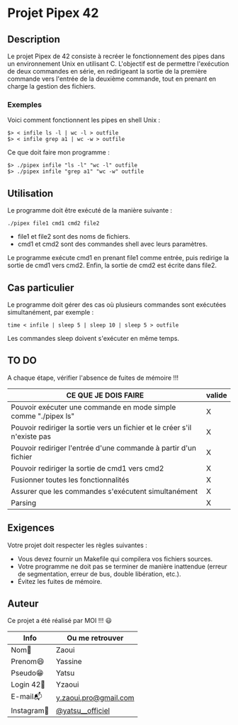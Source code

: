 # Projet Pipex 42

## Description

Le projet Pipex de 42 consiste à recréer le fonctionnement des pipes dans un environnement Unix en utilisant C.
L'objectif est de permettre l'exécution de deux commandes en série, 
en redirigeant la sortie de la première commande vers l'entrée de la deuxième commande, 
tout en prenant en charge la gestion des fichiers.

### Exemples

Voici comment fonctionnent les pipes en shell Unix :

```shell
$> < infile ls -l | wc -l > outfile
$> < infile grep a1 | wc -w > outfile
```

Ce que doit faire mon programme :

```shell
$> ./pipex infile "ls -l" "wc -l" outfile
$> ./pipex infile "grep a1" "wc -w" outfile
```

## Utilisation

Le programme doit être exécuté de la manière suivante :

```shell
./pipex file1 cmd1 cmd2 file2
```

- file1 et file2 sont des noms de fichiers.
- cmd1 et cmd2 sont des commandes shell avec leurs paramètres.

Le programme exécute cmd1 en prenant file1 comme entrée, puis redirige la sortie de cmd1 vers cmd2. Enfin, la sortie de cmd2 est écrite dans file2.

## Cas particulier

Le programme doit gérer des cas où plusieurs commandes sont exécutées simultanément, par exemple :

```shell
time < infile | sleep 5 | sleep 10 | sleep 5 > outfile
```

Les commandes sleep doivent s'exécuter en même temps.

## TO DO

A chaque étape, vérifier l'absence de fuites de mémoire !!!

|       CE QUE JE DOIS FAIRE        |  valide      |
| ----------------------------- | ------------ |
|      Pouvoir exécuter une commande en mode simple comme "./pipex ls"	 | X |
|      Pouvoir rediriger la sortie vers un fichier et le créer s'il n'existe pas | X |
|      Pouvoir rediriger l'entrée d'une commande à partir d'un fichier | X |
|      Pouvoir rediriger la sortie de cmd1 vers cmd2 | X |
|      Fusionner toutes les fonctionnalités | X |
|      Assurer que les commandes s'exécutent simultanément | X |
|      Parsing | X |

## Exigences

Votre projet doit respecter les règles suivantes :

- Vous devez fournir un Makefile qui compilera vos fichiers sources.
- Votre programme ne doit pas se terminer de manière inattendue (erreur de segmentation, erreur de bus, double libération, etc.).
- Évitez les fuites de mémoire.

## Auteur

Ce projet a été réalisé par MOI !!! :smiley:

| Info          | Ou me retrouver                                                      |
| ------------- | -------------------------------------------------------------------- |
| Nom👋         | Zaoui                                                                |
| Prenom😄      | Yassine                                                              |
| Pseudo😁      | Yatsu                                                                |
| Login 42🏫    | Yzaoui                                                               |
| E-mail📬      | y.zaoui.pro@gmail.com                                                |
| Instagram📸   | [@yatsu__officiel](https://www.instagram.com/yatsu__officiel/)       |
